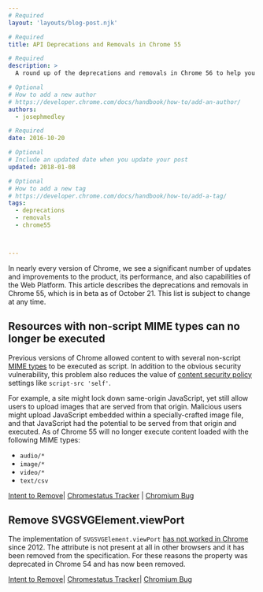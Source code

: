 ```yaml
---
# Required
layout: 'layouts/blog-post.njk'

# Required
title: API Deprecations and Removals in Chrome 55

# Required
description: >
  A round up of the deprecations and removals in Chrome 56 to help you plan.

# Optional
# How to add a new author
# https://developer.chrome.com/docs/handbook/how-to/add-an-author/
authors:
  - josephmedley

# Required
date: 2016-10-20

# Optional
# Include an updated date when you update your post
updated: 2018-01-08

# Optional
# How to add a new tag
# https://developer.chrome.com/docs/handbook/how-to/add-a-tag/
tags:
  - deprecations
  - removals
  - chrome55



---
```



In nearly every version of Chrome, we see a significant number of updates and
improvements to the product, its performance, and also capabilities of the Web
Platform. This article describes the deprecations and removals in Chrome 55,
which is in beta as of October 21. This list is subject to change at any time.

## Resources with non-script MIME types can no longer be executed

Previous versions of Chrome allowed content to with several non-script 
[MIME types](https://developer.mozilla.org/docs/Web/HTTP/Basics_of_HTTP/MIME_types)
to be executed as script. In addition to the obvious security vulnerability,
this problem also reduces the value of
[content security policy](https://developer.mozilla.org/docs/Web/Security/CSP)
settings like `script-src 'self'`.

For example, a site might lock down same-origin JavaScript, yet still allow
users to upload images that are served from that origin. Malicious users might
upload JavaScript embedded within a specially-crafted image file, and that
JavaScript had the potential to be served from that origin and executed. As of
Chrome 55 will no longer execute content loaded with the following MIME types:

* `audio/*`
* `image/*`
* `video/*`
* `text/csv` 

[Intent to Remove](https://groups.google.com/a/chromium.org/d/topic/blink-dev/AHsFvhHzh1o/discussion)&#124;
[Chromestatus Tracker](https://www.chromestatus.com/features/6031053726679040) &#124;
[Chromium Bug](https://bugs.chromium.org/p/chromium/issues/detail?id=433049)

## Remove SVGSVGElement.viewPort

The implementation of `SVGSVGElement.viewPort` [has not worked in
Chrome](https://bugs.chromium.org/p/chromium/issues/detail?id=395838)
since 2012. The attribute is not present at all in other browsers and
it has been removed from the specification. For these reasons the property was
deprecated in Chrome 54 and has now been removed.

[Intent to Remove](https://groups.google.com/a/chromium.org/d/topic/blink-dev/bFqDvZK2LVY/discussion)&#124;
[Chromestatus Tracker](https://www.chromestatus.com/feature/5686865248124928)&#124;
[Chromium Bug](https://bugs.chromium.org/p/chromium/issues/detail?id=395838)

